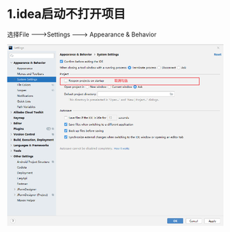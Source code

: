 # 1.idea启动不打开项目

选择File --->Settings ---> Appearance & Behavior

![image-20210607093734355](idea设置技巧图片/image-20210607093734355.png)